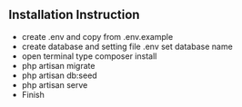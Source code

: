 
## Installation Instruction
- create .env and copy from .env.example
- create database and setting file .env set database name
- open terminal type composer install
- php artisan migrate
- php artisan db:seed
- php artisan serve
- Finish
